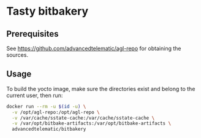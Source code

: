 # Tasty bitbakery

## Prerequisites

See https://github.com/advancedtelematic/agl-repo for obtaining the sources.

## Usage

To build the yocto image, make sure the directories exist and belong to the current user, then run:

```sh
docker run --rm -u $(id -u) \
  -v /opt/agl-repo:/opt/agl-repo \
  -v /var/cache/sstate-cache:/var/cache/sstate-cache \
  -v /var/opt/bitbake-artifacts:/var/opt/bitbake-artifacts \
  advancedtelematic/bitbakery
```
